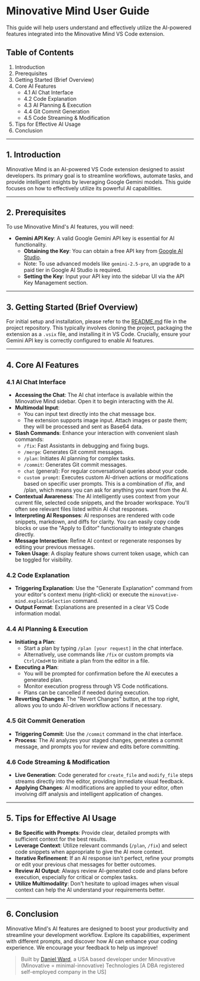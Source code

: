 # Minovative Mind User Guide

This guide will help users understand and effectively utilize the AI-powered features integrated into the Minovative Mind VS Code extension.

## Table of Contents

1. Introduction
2. Prerequisites
3. Getting Started (Brief Overview)
4. Core AI Features
   - 4.1 AI Chat Interface
   - 4.2 Code Explanation
   - 4.3 AI Planning & Execution
   - 4.4 Git Commit Generation
   - 4.5 Code Streaming & Modification
5. Tips for Effective AI Usage
6. Conclusion

---

## 1. Introduction

Minovative Mind is an AI-powered VS Code extension designed to assist developers. Its primary goal is to streamline workflows, automate tasks, and provide intelligent insights by leveraging Google Gemini models. This guide focuses on how to effectively utilize its powerful AI capabilities.

---

## 2. Prerequisites

To use Minovative Mind's AI features, you will need:

- **Gemini API Key**: A valid Google Gemini API key is essential for AI functionality.
  - **Obtaining the Key**: You can obtain a free API key from [Google AI Studio](https://aistudio.google.com/app/apikey).
  - Note: To use advanced models like `gemini-2.5-pro`, an upgrade to a paid tier in Google AI Studio is required.
  - **Setting the Key**: Input your API key into the sidebar UI via the API Key Management section.

---

## 3. Getting Started (Brief Overview)

For initial setup and installation, please refer to the [README.md](https://github.com/Minovative-Technologies/minovative-mind?tab=readme-ov-file#quick-start-get-started-in-1-3-minutes) file in the project repository. This typically involves cloning the project, packaging the extension as a `.vsix` file, and installing it in VS Code. Crucially, ensure your Gemini API key is correctly configured to enable AI features.

---

## 4. Core AI Features

### 4.1 AI Chat Interface

- **Accessing the Chat**: The AI chat interface is available within the Minovative Mind sidebar. Open it to begin interacting with the AI.
- **Multimodal Input**:
  - You can input text directly into the chat message box.
  - The extension supports image input. Attach images or paste them; they will be processed and sent as Base64 data.
- **Slash Commands**: Enhance your interaction with convenient slash commands:
  - `/fix`: Fast Assistants in debugging and fixing bugs.
  - `/merge`: Generates Git commit messages.
  - `/plan`: Initiates AI planning for complex tasks.
  - `/commit`: Generates Git commit messages.
  - `chat` (general): For regular conversational queries about your code.
  - `custom prompt`: Executes custom AI-driven actions or modifications based on specific user prompts. This is a combination of /fix, and /plan, which means you can ask for anything you want from the AI.
- **Contextual Awareness**: The AI intelligently uses context from your current file, selected code snippets, and the broader workspace. You'll often see relevant files listed within AI chat responses.
- **Interpreting AI Responses**: AI responses are rendered with code snippets, markdown, and diffs for clarity. You can easily copy code blocks or use the \"Apply to Editor\" functionality to integrate changes directly.
- **Message Interaction**: Refine AI context or regenerate responses by editing your previous messages.
- **Token Usage**: A display feature shows current token usage, which can be toggled for visibility.

### 4.2 Code Explanation

- **Triggering Explanation**: Use the \"Generate Explanation\" command from your editor's context menu (right-click) or execute the `minovative-mind.explainSelection` command.
- **Output Format**: Explanations are presented in a clear VS Code information modal.

### 4.4 AI Planning & Execution

- **Initiating a Plan**:
  - Start a plan by typing `/plan [your request]` in the chat interface.
  - Alternatively, use commands like `/fix` or custom prompts via `Ctrl/Cmd+M` to initiate a plan from the editor in a file.
- **Executing a Plan**:
  - You will be prompted for confirmation before the AI executes a generated plan.
  - Monitor execution progress through VS Code notifications.
  - Plans can be cancelled if needed during execution.
- **Reverting Changes**: The \"Revert Changes\" button, at the top right, allows you to undo AI-driven workflow actions if necessary.

### 4.5 Git Commit Generation

- **Triggering Commit**: Use the `/commit` command in the chat interface.
- **Process**: The AI analyzes your staged changes, generates a commit message, and prompts you for review and edits before committing.

### 4.6 Code Streaming & Modification

- **Live Generation**: Code generated for `create_file` and `modify_file` steps streams directly into the editor, providing immediate visual feedback.
- **Applying Changes**: AI modifications are applied to your editor, often involving diff analysis and intelligent application of changes.

---

## 5. Tips for Effective AI Usage

- **Be Specific with Prompts**: Provide clear, detailed prompts with sufficient context for the best results.
- **Leverage Context**: Utilize relevant commands (`/plan`, `/fix`) and select code snippets when appropriate to give the AI more context.
- **Iterative Refinement**: If an AI response isn't perfect, refine your prompts or edit your previous chat messages for better outcomes.
- **Review AI Output**: Always review AI-generated code and plans before execution, especially for critical or complex tasks.
- **Utilize Multimodality**: Don't hesitate to upload images when visual context can help the AI understand your requirements better.

---

## 6. Conclusion

Minovative Mind's AI features are designed to boost your productivity and streamline your development workflow. Explore its capabilities, experiment with different prompts, and discover how AI can enhance your coding experience. We encourage your feedback to help us improve!

> Built by [Daniel Ward](https://github.com/Quarantiine), a USA based developer under Minovative (Minovative = minimal-innovative) Technologies [A DBA registered self-employed company in the US]
